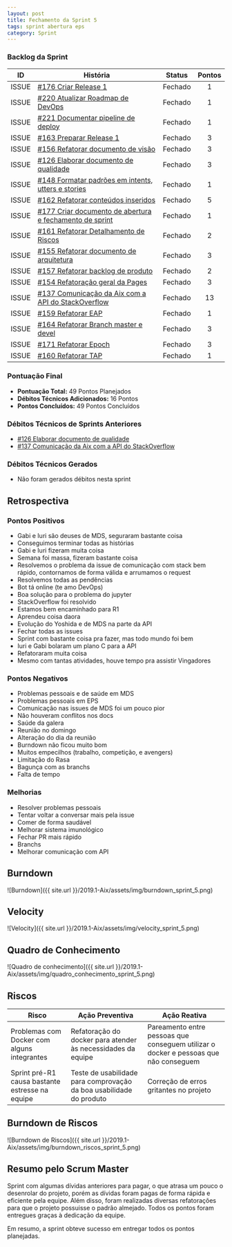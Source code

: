 ```yaml
---
layout: post
title: Fechamento da Sprint 5
tags: sprint abertura eps
category: Sprint
---
```


### Backlog da Sprint

| ID | História | Status | Pontos |
|:--:| ------- | :----: | :----: |
|ISSUE|[#176 Criar Release 1](https://api.github.com/repos/fga-eps-mds/2019.1-Aix/issues/176)|Fechado|1|
|ISSUE|[#220 Atualizar Roadmap de DevOps](https://api.github.com/repos/fga-eps-mds/2019.1-Aix/issues/220)|Fechado|1|
|ISSUE|[#221 Documentar pipeline de deploy](https://api.github.com/repos/fga-eps-mds/2019.1-Aix/issues/221)|Fechado|1|
|ISSUE|[#163 Preparar Release 1](https://api.github.com/repos/fga-eps-mds/2019.1-Aix/issues/163)|Fechado|3|
|ISSUE|[#156 Refatorar documento de visão](https://api.github.com/repos/fga-eps-mds/2019.1-Aix/issues/156)|Fechado|3|
|ISSUE|[#126 Elaborar documento de qualidade](https://api.github.com/repos/fga-eps-mds/2019.1-Aix/issues/126)|Fechado|3|
|ISSUE|[#148 Formatar padrões em intents, utters e stories](https://api.github.com/repos/fga-eps-mds/2019.1-Aix/issues/148)|Fechado|1|
|ISSUE|[#162 Refatorar conteúdos inseridos](https://api.github.com/repos/fga-eps-mds/2019.1-Aix/issues/162)|Fechado|5|
|ISSUE|[#177 Criar documento de abertura e fechamento de sprint](https://api.github.com/repos/fga-eps-mds/2019.1-Aix/issues/177)|Fechado|1|
|ISSUE|[#161 Refatorar Detalhamento de Riscos](https://api.github.com/repos/fga-eps-mds/2019.1-Aix/issues/161)|Fechado|2|
|ISSUE|[#155 Refatorar documento de arquitetura](https://api.github.com/repos/fga-eps-mds/2019.1-Aix/issues/155)|Fechado|3|
|ISSUE|[#157 Refatorar backlog de produto](https://api.github.com/repos/fga-eps-mds/2019.1-Aix/issues/157)|Fechado|2|
|ISSUE|[#154 Refatoração geral da Pages](https://api.github.com/repos/fga-eps-mds/2019.1-Aix/issues/154)|Fechado|3|
|ISSUE|[#137 Comunicação da Aix com a API do StackOverflow](https://api.github.com/repos/fga-eps-mds/2019.1-Aix/issues/137)|Fechado|13|
|ISSUE|[#159 Refatorar EAP](https://api.github.com/repos/fga-eps-mds/2019.1-Aix/issues/159)|Fechado|1|
|ISSUE|[#164 Refatorar Branch master e devel](https://api.github.com/repos/fga-eps-mds/2019.1-Aix/issues/164)|Fechado|3|
|ISSUE|[#171 Refatorar Epoch](https://api.github.com/repos/fga-eps-mds/2019.1-Aix/issues/171)|Fechado|3|
|ISSUE|[#160 Refatorar TAP](https://api.github.com/repos/fga-eps-mds/2019.1-Aix/issues/160)|Fechado|1|

### Pontuação Final

* __Pontuação Total:__ 49 Pontos Planejados
* __Débitos Técnicos Adicionados:__ 16 Pontos 
* __Pontos Concluídos:__ 49 Pontos Concluídos

### Débitos Técnicos de Sprints Anteriores

* [#126 Elaborar documento de qualidade](https://api.github.com/repos/fga-eps-mds/2019.1-Aix/issues/126)
* [#137 Comunicação da Aix com a API do StackOverflow](https://api.github.com/repos/fga-eps-mds/2019.1-Aix/issues/137)

### Débitos Técnicos Gerados

* Não foram gerados débitos nesta sprint


## Retrospectiva

### Pontos Positivos

- Gabi e Iuri são deuses de MDS, seguraram bastante coisa
- Conseguimos terminar todas as histórias
- Gabi e Iuri fizeram muita coisa
- Semana foi massa, fizeram bastante coisa
- Resolvemos o problema da issue de comunicação com stack bem rápido, contornamos de forma válida e arrumamos o request
- Resolvemos todas as pendências
- Bot tá online (te amo DevOps)
- Boa solução para o problema do jupyter
- StackOverflow foi resolvido
- Estamos bem encaminhado para R1
- Aprendeu coisa daora
- Evolução do Yoshida e de MDS na parte da API
- Fechar todas as issues
- Sprint com bastante coisa pra fazer, mas todo mundo foi bem
- Iuri e Gabi bolaram um plano C para a API
- Refatoraram muita coisa
- Mesmo com tantas atividades, houve tempo pra assistir Vingadores


### Pontos Negativos

- Problemas pessoais e de saúde em MDS
- Problemas pessoais em EPS
- Comunicação nas issues de MDS foi um pouco pior
- Não houveram conflitos nos docs
- Saúde da galera
- Reunião no domingo
- Alteração do dia da reunião
- Burndown não ficou muito bom
- Muitos empecilhos (trabalho, competição, e avengers)
- Limitação do Rasa
- Bagunça com as branchs
- Falta de tempo


### Melhorias

- Resolver problemas pessoais
- Tentar voltar a conversar mais pela issue
- Comer de forma saudável
- Melhorar sistema imunológico
- Fechar PR mais rápido
- Branchs
- Melhorar comunicação com API


## Burndown

![Burndown]({{ site.url }}/2019.1-Aix/assets/img/burndown_sprint_5.png)

## Velocity

![Velocity]({{ site.url }}/2019.1-Aix/assets/img/velocity_sprint_5.png)

## Quadro de Conhecimento

![Quadro de conhecimento]({{ site.url }}/2019.1-Aix/assets/img/quadro_conhecimento_sprint_5.png)

## Riscos

| Risco  | Ação Preventiva  | Ação Reativa  |
|---|---|---|
| Problemas com Docker com alguns integrantes |Refatoração do docker para atender às necessidades da equipe |Pareamento entre pessoas que conseguem utilizar o docker e pessoas que não conseguem |
| Sprint pré-R1 causa bastante estresse na equipe |Teste de usabilidade para comprovação da  boa usabilidade do produto |Correção de erros gritantes no projeto |

## Burndown de Riscos

![Burndown de Riscos]({{ site.url }}/2019.1-Aix/assets/img/burndown_riscos_sprint_5.png)

## Resumo pelo Scrum Master

Sprint com algumas dívidas anteriores para pagar, o que atrasa um pouco o desenrolar do projeto, porém as dívidas foram pagas de forma rápida e eficiente pela equipe. Além disso, foram realizadas diversas refatorações para que o projeto possuisse o padrão almejado. Todos os pontos foram entregues graças à dedicação da equipe.

Em resumo, a sprint obteve sucesso em entregar todos os pontos planejadas.